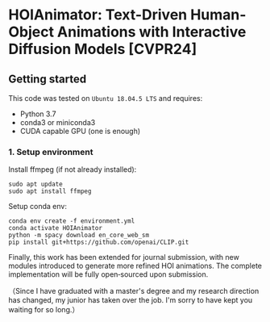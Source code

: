 # HOIAnimator: Text-Driven Human-Object Animations with Interactive Diffusion Models [CVPR24]

## Getting started

This code was tested on `Ubuntu 18.04.5 LTS` and requires:

* Python 3.7
* conda3 or miniconda3
* CUDA capable GPU (one is enough)

### 1. Setup environment

Install ffmpeg (if not already installed):

```shell
sudo apt update
sudo apt install ffmpeg
```

Setup conda env:
```shell
conda env create -f environment.yml
conda activate HOIAnimator
python -m spacy download en_core_web_sm
pip install git+https://github.com/openai/CLIP.git
```


Finally, this work has been extended for journal submission, with new modules introduced to generate more refined HOI animations. The complete implementation will be fully open‑sourced upon submission.

（Since I have graduated with a master's degree and my research direction has changed, my junior has taken over the job. I'm sorry to have kept you waiting for so long.）
